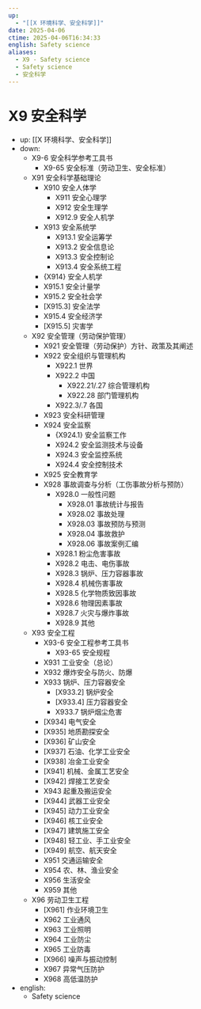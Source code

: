 ```yaml
---
up:
  - "[[X 环境科学、安全科学]]"
date: 2025-04-06
ctime: 2025-04-06T16:34:33
english: Safety science
aliases:
  - X9 - Safety science
  - Safety science
  - 安全科学
---
```


# X9 安全科学

- up: [[X 环境科学、安全科学]]
- down:
	- X9-6 安全科学参考工具书
		- X9-65 安全标准（劳动卫生、安全标准）
	- X91 安全科学基础理论
		- X910 安全人体学
			- X911 安全心理学
			- X912 安全生理学
			- X912.9 安全人机学
		- X913 安全系统学
			- X913.1 安全运筹学
			- X913.2 安全信息论
			- X913.3 安全控制论
			- X913.4 安全系统工程
		- {X914} 安全人机学
		- X915.1 安全计量学
		- X915.2 安全社会学
		- [X915.3] 安全法学
		- X915.4 安全经济学
		- [X915.5] 灾害学
	- X92 安全管理（劳动保护管理）
		- X921 安全管理（劳动保护）方针、政策及其阐述
		- X922 安全组织与管理机构
			- X922.1 世界
			- X922.2 中国
				- X922.21/.27 综合管理机构
				- X922.28 部门管理机构
			- X922.3/.7 各国
		- X923 安全科研管理
		- X924 安全监察
			- {X924.1} 安全监察工作
			- X924.2 安全监测技术与设备
			- X924.3 安全监控系统
			- X924.4 安全控制技术
		- X925 安全教育学
		- X928 事故调查与分析（工伤事故分析与预防）
			- X928.0 一般性问题
				- X928.01 事故统计与报告
				- X928.02 事故处理
				- X928.03 事故预防与预测
				- X928.04 事故救护
				- X928.06 事故案例汇编
			- X928.1 粉尘危害事故
			- X928.2 电击、电伤事故
			- X928.3 锅炉、压力容器事故
			- X928.4 机械伤害事故
			- X928.5 化学物质致因事故
			- X928.6 物理因素事故
			- X928.7 火灾与爆炸事故
			- X928.9 其他
	- X93 安全工程
		- X93-6 安全工程参考工具书
			- X93-65 安全规程
		- X931 工业安全（总论）
		- X932 爆炸安全与防火、防爆
		- X933 锅炉、压力容器安全
			- [X933.2] 锅炉安全
			- [X933.4] 压力容器安全
			- X933.7 锅炉烟尘危害
		- [X934] 电气安全
		- [X935] 地质勘探安全
		- [X936] 矿山安全
		- [X937] 石油、化学工业安全
		- [X938] 冶金工业安全
		- [X941] 机械、金属工艺安全
		- [X942] 焊接工艺安全
		- X943 起重及搬运安全
		- [X944] 武器工业安全
		- [X945] 动力工业安全
		- [X946] 核工业安全
		- [X947] 建筑施工安全
		- [X948] 轻工业、手工业安全
		- [X949] 航空、航天安全
		- X951 交通运输安全
		- X954 农、林、渔业安全
		- X956 生活安全
		- X959 其他
	- X96 劳动卫生工程
		- [X961] 作业环境卫生
		- X962 工业通风
		- X963 工业照明
		- X964 工业防尘
		- X965 工业防毒
		- [X966] 噪声与振动控制
		- X967 异常气压防护
		- X968 高低温防护
- english:
	- Safety science
